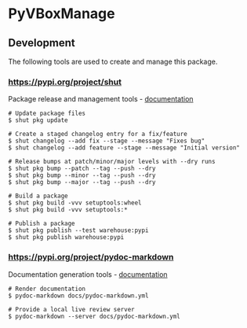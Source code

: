 # PyVBoxManage

## Development
The following tools are used to create and manage this package.

### https://pypi.org/project/shut
Package release and management tools - [documentation](https://github.com/NiklasRosenstein/shut/blob/develop/docs/docs/index.md)
```shell script
# Update package files
$ shut pkg update

# Create a staged changelog entry for a fix/feature
$ shut changelog --add fix --stage --message "Fixes bug"
$ shut changelog --add feature --stage --message "Initial version"

# Release bumps at patch/minor/major levels with --dry runs
$ shut pkg bump --patch --tag --push --dry
$ shut pkg bump --minor --tag --push --dry
$ shut pkg bump --major --tag --push --dry

# Build a package
$ shut pkg build -vvv setuptools:wheel
$ shut pkg build -vvv setuptools:*

# Publish a package
$ shut pkg publish --test warehouse:pypi
$ shut pkg publish warehouse:pypi
```

### https://pypi.org/project/pydoc-markdown
Documentation generation tools - [documentation](https://pydoc-markdown.readthedocs.io/en/latest/)
```shell script
# Render documentation
$ pydoc-markdown docs/pydoc-markdown.yml 

# Provide a local live review server 
$ pydoc-markdown --server docs/pydoc-markdown.yml
```
